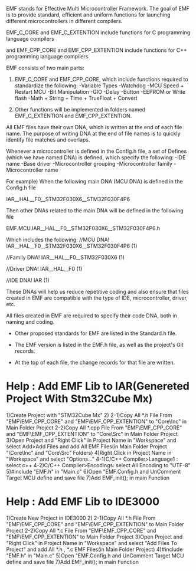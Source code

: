 EMF stands for Effective Multi Microcontroller Framework.
The goal of EMF is to provide standard, efficient and uniform functions for launching different microcontrollers in different compilers.

EMF_C_CORE and EMF_C_EXTENTION include functions for C programming language compilers

and EMF_CPP_CORE and EMF_CPP_EXTENTION include functions for C++ programming language compilers

EMF consists of two main parts:
1) EMF_C_CORE and EMF_CPP_CORE, which include functions required to standardize the following:
-Variable Types
-Watchdog
-MCU Speed ​​+ Restart MCU
-Bit Manipulation
-GIO
-Delay
-Button
-EEPROM or Write flash
-Math + String + Time + TrueFloat + Convert

2) Other functions will be implemented in folders named EMF_C_EXTENTION and EMF_CPP_EXTENTION.

All EMF files have their own DNA, which is written at the end of each file name.
The purpose of writing DNA at the end of file names is to quickly identify file matches and overlaps.

Whenever a microcontroller is defined in the Config.h file, a set of Defines (which we have named DNA) is defined, which specify the following:
-IDE name
-Base driver
-Microcontroller grouping
-Microcontroller family
-Microcontroller name

For example)
When the following main DNA (MCU DNA) is defined in the Config.h file

IAR__HAL__F0__STM32F030X6__STM32F030F4P6

Then other DNAs related to the main DNA will be defined in the following file

EMF.MCU.IAR__HAL__F0__STM32F030X6__STM32F030F4P6.h

Which includes the following:
//MCU DNA!
IAR__HAL__F0__STM32F030X6__STM32F030F4P6 (1)

//Family DNA!
IAR__HAL__F0__STM32F030X6 (1)

//Driver DNA!
IAR__HAL__F0 (1)

//IDE DNA!
IAR (1)

These DNAs will help us reduce repetitive coding and also ensure that files created in EMF are compatible with the type of IDE, microcontroller, driver, etc.

All files created in EMF are required to specify their code DNA, both in naming and coding.

- Other proposed standards for EMF are listed in the Standard.h file.

- The EMF version is listed in the EMF.h file, as well as the project's Git records.

- At the top of each file, the change records for that file are written.


 Help : Add EMF Lib to IAR(Genereted Project With Stm32Cube Mx)
==============================================================
1)Create Project with "STM32Cube Mx"
2)
2-1)Copy All *.h File From "EMF\EMF_CPP_CORE" and "EMF\EMF_CPP_EXTENTION"  to "Core\Inc" in Main Folder Project
2-2)Copy All *.cpp File From "EMF\EMF_CPP_CORE" and "EMF\EMF_CPP_EXTENTION" to "Core\Src" in Main Folder Project
3)Open Project and "Right Click" in Project Name in "Workspace" and select Add>Add Files
and add All EMF Files(in Main Folder Project "\Core\Inc" and "Core\Src" Folders)
4)Right Click in Project Name in "Workspace" and select "Options..."
4-1)C/C++ Compiler>Language1 : select c++
4-2)C/C++ Compiler>Encodings:
select All Encoding to "UTF-8"
5)#include "EMF.h"  in "Main.c"
6)Open "EMF.Config.h and UnComment Target MCU define and save file
7)Add EMF_init(); in main Function



Help : Add EMF Lib to IDE3000
=============================
1)Create New Project in IDE3000
2)
2-1)Copy All *.h File From "EMF\EMF_CPP_CORE" and "EMF\EMF_CPP_EXTENTION"  to Main Folder Project
2-2)Copy All *.c File From "EMF\EMF_CPP_CORE" and "EMF\EMF_CPP_EXTENTION" to Main Folder Project
3)Open Project and "Right Click" in Project Name in "Workspace" and select "Add Files To Project" 
and add All *.h , *.c EMF Files(in Main Folder Project)
4)#include "EMF.h"  in "Main.c"
5)Open "EMF.Config.h and UnComment Target MCU define and save file
7)Add EMF_init(); in main Function